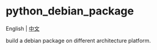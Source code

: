 # python_debian_package

English | [中文](./README_CN.md)

build a debian package on different architecture platform.
